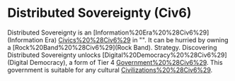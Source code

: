# Distributed Sovereignty (Civ6)

Distributed Sovereignty is an [Information%20Era%20%28Civ6%29](Information Era) [Civics%20%28Civ6%29](civic) in "". It can be hurried by owning a [Rock%20Band%20%28Civ6%29](Rock Band). 
Strategy.
Discovering Distributed Sovereignty unlocks [Digital%20Democracy%20%28Civ6%29](Digital Democracy), a form of Tier 4 [Government%20%28Civ6%29](government). This government is suitable for any cultural [Civilizations%20%28Civ6%29](civilization).